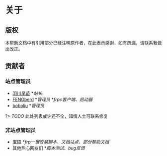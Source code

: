 # 关于

## 版权

本帮助文档中有引用部分已经注明原作者，在此表示感谢，如有疏漏，请联系我做出改正。

## 贡献者

### 站点管理员

- [羽川早苗](https://moe.do) **站长* 
- [FENGberd](https://berd.moe) **管理员* **frpc客户端、启动器*
- [boboliu](https://note.bobo.moe/) **管理员*

?> _TODO_  此处列表或许还不全，知情人士可联系修复

### 非站点管理员

- [宝硕](https://baoshuo.ren) **frp一键安装脚本、文档站点、部分帮助文档*
- 其他热心网友们 **脚本测试、bug反馈*

